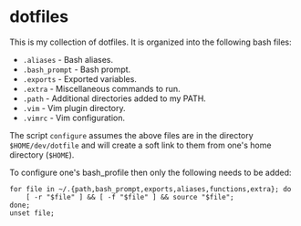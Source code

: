 # dotfiles

This is my collection of dotfiles. It is organized into the following bash files:
* `.aliases` - Bash aliases.
* `.bash_prompt` - Bash prompt.
* `.exports` - Exported variables.
* `.extra` - Miscellaneous commands to run.
* `.path` - Additional directories added to my PATH.
* `.vim` - Vim plugin directory.
* `.vimrc` - Vim configuration.

The script `configure` assumes the above files are in the directory `$HOME/dev/dotfile`
and will create a soft link to them from one's home directory (`$HOME`).

To configure one's bash_profile then only the following needs to be added:

```
for file in ~/.{path,bash_prompt,exports,aliases,functions,extra}; do
    [ -r "$file" ] && [ -f "$file" ] && source "$file";
done;
unset file;
```
